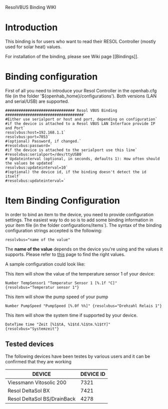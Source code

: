 ResolVBUS Binding WIKI

# Introduction
This binding is for users who want to read their RESOL Controller (mostly used for solar heat) values.

For installation of the binding, please see Wiki page [[Bindings]].

# Binding configuration

First of all you need to introduce your Resol Controller in the openhab.cfg file (in the folder '${openhab_home}/configurations'). Both versions (LAN and serial/USB) are supported.

    ############################### Resol VBUS Binding ###################################`
    #Either use serialport or host and port, depending on configuration`
    #if the device is attached to a Resol VBUS LAN Interface provide IP and Port`
    resolvbus:host=192.168.1.1`
    resolvbus:port=7053`
    #(optional) Password, if changed.`
    #resolvbus:password=`
    #if the device is attached to the serialport use this line`
    #resolvbus:serialport=/dev/ttyUSB0`
    # Updateinterval (optional, in seconds, defaults 1): How often should the values be updated`
    resolvbus:updateinterval=10`
    #(optional) the device id, if the binding doesn't detect the id itself`
    #resolvbus:updateinterval=`

# Item Binding Configuration

In order to bind an item to the device, you need to provide configuration settings. The easiest way to do so is to add some binding information in your item file (in the folder configurations/items`). The syntax of the binding configuration strings accepted is the following:

    resolvbus="name of the value"

The **name of the value** depends on the device you're using and the values it supports. Please refer to  [this](https://docs.google.com/spreadsheets/d/1XVnwCkOXvkV6IPSh28L8li9VxwtoqopdQsMvwaSMIJk/edit?usp=sharing) page to find the right values.


A sample configuration could look like:

This item will show the value of the temperature sensor 1 of your device:

    Number TempSensor1 "Temperatur Sensor 1 [%.1f °C]" {resolvbus="Temperatur sensor 1"}


This item will show the pump speed of your pump

    Number PumpSpeed "PumpSpeed [%.0f %%]" {resolvbus="Drehzahl Relais 1"}


This item will show the system time if supported by your device.

    DateTime time "Zeit [%1$tA, %1$td.%1$tm.%1$tY]" {resolvbus="Systemzeit"}

## Tested devices

The following devices have been testes by various users and it can be confirmed that they are working

|DEVICE|DEVICE ID|
|----|---|
|Viessmann Vitosolic 200| 7321|
|Resol DeltaSol BX |7421|
|Resol DeltaSol BS/DrainBack|4278|
